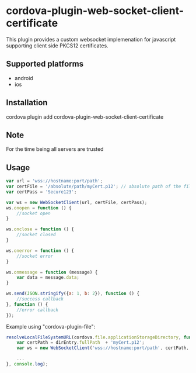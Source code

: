 # cordova-plugin-web-socket-client-certificate

This plugin provides a custom websocket implemenation for javascript
supporting client side PKCS12 certificates.

## Supported platforms
* android
* ios

## Installation

cordova plugin add cordova-plugin-web-socket-client-certificate

## Note

For the time being all servers are trusted

## Usage

```javascript
var url = 'wss://hostname:port/path'; 
var certFile = '/absolute/path/myCert.p12'; // absolute path of the filesystem (see https://cordova.apache.org/docs/en/latest/reference/cordova-plugin-file/#android-file-system-layout)
var certPass = 'Secure123';

var ws = new WebSocketClient(url, certFile, certPass);
ws.onopen = function () {
    //socket open
}

ws.onclose = function () {
    //socket closed
}

ws.onerror = function () {
    //socket error
}

ws.onmessage = function (message) {
    var data = message.data;
}

ws.send(JSON.stringify({a: 1, b: 2}), function () {
    //success callback
}, function () {
    //error callback
});
```

Example using "cordova-plugin-file":

```javascript
resolveLocalFileSystemURL(cordova.file.applicationStorageDirectory, function (dirEntry) {
    var certPath = dirEntry.fullPath  + 'myCert.p12';
    var ws = new WebSocketClient('wss://hostname:port/path', certPath, 'somePassword');

    ...
}, console.log);
```
